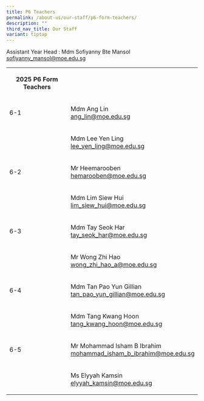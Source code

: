 ```yaml
---
title: P6 Teachers
permalink: /about-us/our-staff/p6-form-teachers/
description: ""
third_nav_title: Our Staff
variant: tiptap
---
```

<p>Assistant Year Head : Mdm Sofiyanny Bte Mansol
<br><a href="mailto:sofiyanny_mansol@moe.edu.sg" rel="noopener noreferrer nofollow" target="_blank">sofiyanny_mansol@moe.edu.sg</a>
<br>
</p>
<table style="minWidth: 50px">
<colgroup>
<col>
<col>
</colgroup>
<tbody>
<tr>
<th rowspan="1" colspan="1">
<p>2025 P6 Form Teachers</p>
</th>
<th rowspan="1" colspan="1">
<p></p>
</th>
</tr>
<tr>
<td rowspan="1" colspan="1">
<p>6-1</p>
</td>
<td rowspan="1" colspan="1">
<p>Mdm Ang Lin
<br><a href="mailto:ang_lin@moe.edu.sg" rel="noopener noreferrer nofollow" target="_blank">ang_lin@moe.edu.sg</a>
</p>
</td>
</tr>
<tr>
<td rowspan="1" colspan="1">
<p></p>
</td>
<td rowspan="1" colspan="1">
<p>Mdm Lee Yen Ling
<br><a href="mailto:lee_yen_ling@moe.edu.sg" rel="noopener noreferrer nofollow" target="_blank">lee_yen_ling@moe.edu.sg</a>
</p>
</td>
</tr>
<tr>
<td rowspan="1" colspan="1">
<p>6-2</p>
</td>
<td rowspan="1" colspan="1">
<p>Mr Heemarooben
<br><a href="mailto:hemarooben@moe.edu.sg" rel="noopener noreferrer nofollow" target="_blank">hemarooben@moe.edu.sg</a>
</p>
</td>
</tr>
<tr>
<td rowspan="1" colspan="1">
<p></p>
</td>
<td rowspan="1" colspan="1">
<p>Mdm Lim Siew Hui
<br><a href="mailto:lim_siew_hui@moe.edu.sg" rel="noopener noreferrer nofollow" target="_blank">lim_siew_hui@moe.edu.sg</a>
</p>
</td>
</tr>
<tr>
<td rowspan="1" colspan="1">
<p>6-3</p>
</td>
<td rowspan="1" colspan="1">
<p>Mdm Tay Seok Har
<br><a href="mailto:tay_seok_har@moe.edu.sg" rel="noopener noreferrer nofollow" target="_blank">tay_seok_har@moe.edu.sg</a>
</p>
</td>
</tr>
<tr>
<td rowspan="1" colspan="1">
<p></p>
</td>
<td rowspan="1" colspan="1">
<p>Mr Wong Zhi Hao
<br><a href="mailto:wong_zhi_hao_a@moe.edu.sg" rel="noopener noreferrer nofollow" target="_blank">wong_zhi_hao_a@moe.edu.sg</a>
</p>
</td>
</tr>
<tr>
<td rowspan="1" colspan="1">
<p>6-4</p>
</td>
<td rowspan="1" colspan="1">
<p>Mdm Tan Pao Yun Gillian
<br><a href="mailto:tan_pao_yun_gillian@moe.edu.sg" rel="noopener noreferrer nofollow" target="_blank">tan_pao_yun_gillian@moe.edu.sg</a>
</p>
</td>
</tr>
<tr>
<td rowspan="1" colspan="1">
<p></p>
</td>
<td rowspan="1" colspan="1">
<p>Mdm Tang Kwang Hoon
<br><a href="mailto:tang_kwang_hoon@moe.edu.sg" rel="noopener noreferrer nofollow" target="_blank">tang_kwang_hoon@moe.edu.sg</a>
</p>
</td>
</tr>
<tr>
<td rowspan="1" colspan="1">
<p>6-5</p>
</td>
<td rowspan="1" colspan="1">
<p>Mr Mohammad Isham B Ibrahim
<br><a href="mailto:mohammad_isham_b_ibrahim@moe.edu.sg" rel="noopener noreferrer nofollow" target="_blank">mohammad_isham_b_ibrahim@moe.edu.sg</a>
</p>
</td>
</tr>
<tr>
<td rowspan="1" colspan="1">
<p></p>
</td>
<td rowspan="1" colspan="1">
<p>Ms Elyyah Kamsin
<br><a href="mailto:elyyah_kamsin@moe.edu.sg" rel="noopener noreferrer nofollow" target="_blank">elyyah_kamsin@moe.edu.sg</a>
</p>
</td>
</tr>
</tbody>
</table>
<p></p>